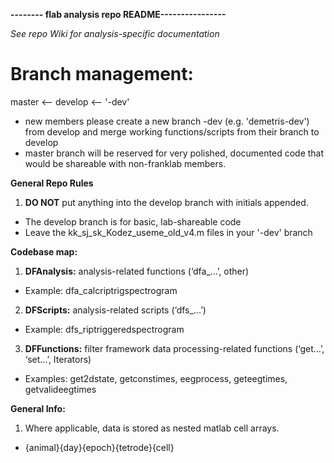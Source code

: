 **-------- flab analysis repo README----------------**

*See repo Wiki for analysis-specific documentation*

# **Branch management:** #
master <-- develop <-- '<user>-dev'

* new members please create a new branch <user>-dev (e.g. 'demetris-dev') from develop and merge working functions/scripts from their branch to develop
* master branch will be reserved for very polished, documented code that would be shareable with non-franklab members.


**General Repo Rules**

1. **DO NOT** put anything into the develop branch with initials appended. 

* The develop branch is for basic, lab-shareable code
* Leave the kk_sj_sk_Kodez_useme_old_v4.m files in your '<user>-dev' branch


**Codebase map:**

1. **DFAnalysis:** analysis-related functions (‘dfa_...’, other)

* Example: dfa_calcriptrigspectrogram

2. **DFScripts:** analysis-related scripts (‘dfs_...’)

* Example: dfs_riptriggeredspectrogram

3. **DFFunctions:** filter framework data processing-related functions (‘get...’, ‘set…’, Iterators)

* Examples: get2dstate, getconstimes, eegprocess, geteegtimes, getvalideegtimes



**General Info:**

1. Where applicable, data is stored as nested matlab cell arrays.
* {animal}{day}{epoch}{tetrode}{cell}